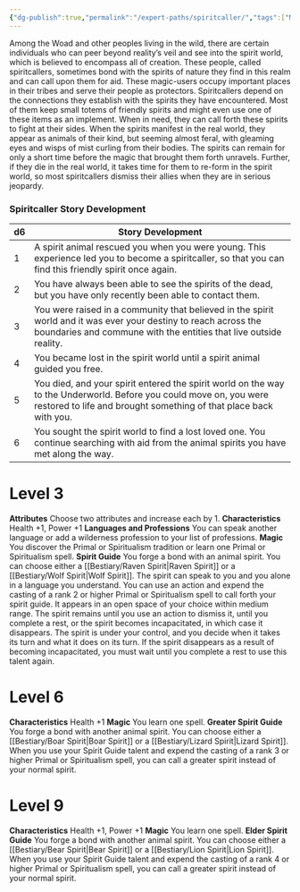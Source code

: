 ```yaml
---
{"dg-publish":true,"permalink":"/expert-paths/spiritcaller/","tags":["Magic"]}
---
```


Among the Woad and other peoples living in the wild, there are certain individuals who can peer beyond reality’s veil and see into the spirit world, which is believed to encompass all of creation. These people, called spiritcallers, sometimes bond with the spirits of nature they find in this realm and can call upon them for aid. These magic-users occupy important places in their tribes and serve their people as protectors.
Spiritcallers depend on the connections they establish with the spirits they have encountered. Most of them keep small totems of friendly spirits and might even use one of these items as an implement. When in need, they can call forth these spirits to fight at their sides. When the spirits manifest in the real world, they appear as animals of their kind, but seeming almost feral, with gleaming eyes and wisps of mist curling from their bodies. The spirits can remain for only a short time before the magic that brought them forth unravels. Further, if they die in the real world, it takes time for them to re-form in the spirit world, so most spiritcallers dismiss their allies when they are in serious jeopardy.
### Spiritcaller Story Development

| d6  | Story Development                                                                                                                                                                       |
| --- | --------------------------------------------------------------------------------------------------------------------------------------------------------------------------------------- |
| 1   | A spirit animal rescued you when you were young. This experience led you to become a spiritcaller, so that you can find this friendly spirit once again.                                |
| 2   | You have always been able to see the spirits of the dead, but you have only recently been able to contact them.                                                                         |
| 3   | You were raised in a community that believed in the spirit world and it was ever your destiny to reach across the boundaries and commune with the entities that live outside reality.   |
| 4   | You became lost in the spirit world until a spirit animal guided you free.                                                                                                              |
| 5   | You died, and your spirit entered the spirit world on the way to the Underworld. Before you could move on, you were restored to life and brought something of that place back with you. |
| 6   | You sought the spirit world to find a lost loved one. You continue searching with aid from the animal spirits you have met along the way.                                               |
# Level 3
**Attributes** Choose two attributes and increase each by 1.
**Characteristics** Health +1, Power +1
**Languages and Professions** You can speak another language or add a wilderness profession to your list of professions.
**Magic** You discover the Primal or Spiritualism tradition or learn one Primal or Spiritualism spell.
**Spirit Guide** You forge a bond with an animal spirit. You can choose either a [[Bestiary/Raven Spirit\|Raven Spirit]] or a [[Bestiary/Wolf Spirit\|Wolf Spirit]]. The spirit can speak to you and you alone in a language you understand.
You can use an action and expend the casting of a rank 2 or higher Primal or Spiritualism spell to call forth your spirit guide. It appears in an open space of your choice within medium range. The spirit remains until you use an action to dismiss it, until you complete a rest, or the spirit becomes incapacitated, in which case it disappears. The spirit is under your control, and you decide when it takes its turn and what it does on its turn. If the spirit disappears as a result of becoming incapacitated, you must wait until you complete a rest to use this talent again.
# Level 6
**Characteristics** Health +1
**Magic** You learn one spell.
**Greater Spirit Guide** You forge a bond with another animal spirit. You can choose either a [[Bestiary/Boar Spirit\|Boar Spirit]] or a [[Bestiary/Lizard Spirit\|Lizard Spirit]].
When you use your Spirit Guide talent and expend the casting of a rank 3 or higher Primal or Spiritualism spell, you can call a greater spirit instead of your normal spirit.
# Level 9
**Characteristics** Health +1, Power +1
**Magic** You learn one spell.
**Elder Spirit Guide** You forge a bond with another animal spirit. You can choose either a [[Bestiary/Bear Spirit\|Bear Spirit]] or a [[Bestiary/Lion Spirit\|Lion Spirit]].
When you use your Spirit Guide talent and expend the casting of a rank 4 or higher Primal or Spiritualism spell, you can call a greater spirit instead of your normal spirit.